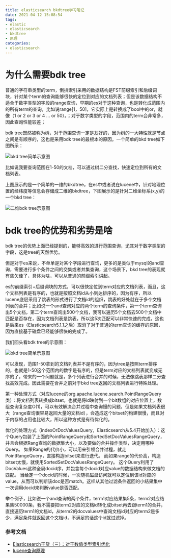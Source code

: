 ```yaml
---
title: elasticsearch bkdtree学习笔记
date: 2021-04-12 15:08:54
tags:
- elastic
- elasticsearch
- bkdtree
- 原理
categories:
- elasticsearch
---
```


# 为什么需要bdk tree

普通的字符串类型的term，倒排索引采用的数据结构是FST前缀索引和后缀词块，针对某个term的查询能够很快的定位到对应的文档列表；但是该数据结构不适合于数字类型的字段的range查询，早期的es对于这种查询，也是转化成范围内的所有term的查询，比如说range[1，50]，它实际上是转换成了bool中的or，就像（1 or 2 or 3 or 4 … or 50）。；对于数字类型的字段，范围内的term会非常多，因此查询性能较差；

bdk tree既然被称为树，对于范围查询一定是友好的，因为树的一大特性就是节点之间是有顺序的，这也是采用bdk tree的最根本的原因。一个简单的bkd tree如下图所示：

![bkd tree简单示意图](bkd_tree简单示意图.png)

比如说我要查询范围在1-50的文档，可以通过树二分查找，快速定位到所有的文档列表。

上图展示的是一个简单的一维的bkdtree，在es中或者说在lucene中，针对地理位置的经纬度等信息会存储成二维的bkdtree，下图展示的是针对二维坐标系(x,y)的一个bkd tree：

![二维bdk tree示意图](二维bdk_tree示意图.png)

# bdk tree的优势和劣势是啥

bdk tree的优势上面已经提到的，能够高效的进行范围查询，尤其对于数字类型的字段，这是tree的天然优势。

但是对于es来说，不单单是对某个字段进行查询，更多的是类似于mysql的and查询，需要进行多个条件之间的交集或者并集查询，这个场景下，bkd tree的表现就有些欠佳了，具体为啥，可以从普通的前缀索引讲起。

es的前缀索引+后缀词块的方式，可以很快定位到term对应的文档列表，而且，这个文档列表是有序的，也就是按照文档id从小到达排序的，因为有序，所以lucene底层采用了跳表的形式进行了文档id的组织，跳表的好处就在于多个文档列表的合并；比如说一个and查询对应的两个term的查询条件，第一个term查询出5个文档，第二个term查询出500个文档，我可以遍历5个文档去500个文档中匹配是否存在，因为文档列表是跳表，所以这5次匹配可以非常快速的完成，这也是后来es（Elasticsearch5.1.1之后）取消了对于普通的term查询的缓存的原因，因为直接基于磁盘已经能够很快的完成了。

我们回头看bdk tree的示意图：

![bkd tree简单示意图](bkd_tree简单示意图.png)

可以发现，范围1-50拿到的文档列表并不是有序的，因为tree是按照term排序的，也就是1-50这个范围内的数字是有序的，但是term对应的文档列表就变成无序的了，带来的一个问题就是，多个列表进行合并的时候，无法像跳表那样二分查找高效完成。因此需要在合并之前对于bkd tree返回的文档列表进行特殊处理。

第一种处理方式（对应lucene的org.apache.lucene.search.PointRangeQuery类）：将文档列表转换成bitset，也就是将id映射到一个bit数组的对应位置上，数组查询复杂度O(1)，可以有效解决合并过程中查询慢的问题，但是如果文档列表很大（range查询很容易返回大量的文档id），会造成这个bitset的构建很慢，而且对于内存的占用也比较大，所以这种方式是有待优化的。

优化的处理方式（indexOrDocValuesQuery，Elasticsearch从5.4开始加入）：这个Query包装了上面的PointRangeQuery和SortedSetDocValuesRangeQuery，并且会根据Rang查询的数据集大小，以及要做的合并操作类型，决定用哪种Query。
如果Range的代价小，可以用来引领合并过程，就走PointRangeQuery，直接构造bitset来进行迭代。 而如果range的代价高，构造bitset太慢，就使用SortedSetDocValuesRangeQuery。 这个Query利用了DocValues这种全局docid序，并包含每个docid对应value的数据结构来做文档的匹配。 当给定一个docid的时候，一次随机磁盘访问就可以定位到该id对应的value，从而可以判断该doc是否match。这样从其他过滤条件返回的小结果集中一次调用docid来判断value是否匹配。

举个例子，比如说一个and查询的两个条件，term1对应结果集5条，term2对应结果集50000条，我不需要把term2对应的文档id转化成bitset再去跟term1的合并，直接遍历term1的文档id，从term2的docvalues中查询文档id对应的term2是多少，满足条件就返回这个文档id，不满足的话这个id就过滤掉。

### 参考文档

- [Elasticsearch干货（三）：对于数值类型索引优化](https://blog.csdn.net/xiaoyu_BD/article/details/82706190)
- [lucene查询原理](https://segmentfault.com/a/1190000014480912?utm_medium=referral&utm_source=tuicool)

